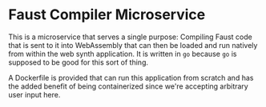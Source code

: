 # Faust Compiler Microservice

This is a microservice that serves a single purpose: Compiling Faust code that is sent to it into WebAssembly that can then be loaded and run natively from within the web synth application. It is written in `go` because `go` is supposed to be good for this sort of thing.

A Dockerfile is provided that can run this application from scratch and has the added benefit of being containerized since we're accepting arbitrary user input here.
